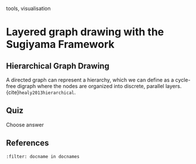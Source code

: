 <!--
```{blogpost}
---
tags: tools, visualisation
title: title Layered graph drawing with the Sugiyama Framework
author: Christina
category: blog
date: 2024-10-20
---
tags: tools, visualisation
title: title Layered graph drawing with the Sugiyama Framework
author: Christina
category: blog
date: 2024-10-20
```
--> 

<span class="tinypinkspace">tools, visualisation</span>

# Layered graph drawing with the Sugiyama Framework

<!--
|Author|Date|Category|
|---|---|---|
|Christina|2024-10-20|blog|
-->

<!-- every paragraph should start with a summary sentence -->
<!-- 800 words -->

## Hierarchical Graph Drawing
A directed graph can represent a hierarchy, which we can define as a cycle-free digraph where the nodes are organized into discrete, parallel layers. {cite}`healy2013hierarchical`.







## Quiz

<div id="game_title" class="fun_font"></div>
<div id="game" class="game"></div>
<div id="score" class="fun_font">Choose answer</div>



## References
```{bibliography}
:filter: docname in docnames
```